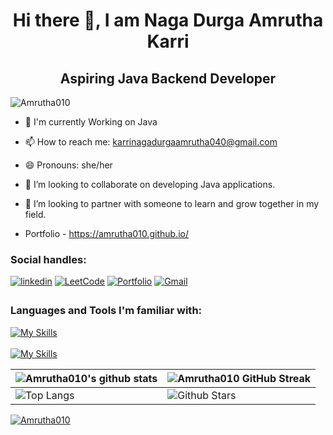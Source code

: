  <h1 text align=center>Hi there 👋, I am Naga Durga Amrutha Karri</h1>
 <h2 text align=center>Aspiring Java Backend Developer</h2>
 <p align="left"> <img src="https://komarev.com/ghpvc/?username=Amrutha010&label=Profile%20views&color=0e75b6&style=flat" alt="Amrutha010" /> </p>

- 🔭 I'm currently Working on Java


  

- 📫 How to reach me: karrinagadurgaamrutha040@gmail.com



- 😄 Pronouns: she/her


- 👯 I’m looking to collaborate on developing Java applications.

- 🤝 I’m looking to partner with someone to learn and grow together in my field.

 
-  Portfolio - https://amrutha010.github.io/

<h3 align="left">Social handles:</h3>
<!-- Version 1 -->
<!-- <p align="left">
<a href="https://www.linkedin.com/in/amrutha-java-developer/" target="blank"><img align="center" src="https://raw.githubusercontent.com/rahuldkjain/github-profile-readme-generator/master/src/images/icons/Social/linked-in-alt.svg" alt="https://www.linkedin.com/in/amrutha-java-developer/" height="30" width="40" /></a>
<a href="https://leetcode.com/karrinagadurgaamrutha040/" target="blank"><img align="center" src="https://raw.githubusercontent.com/rahuldkjain/github-profile-readme-generator/master/src/images/icons/Social/leet-code.svg" alt="https://leetcode.com/karrinagadurgaamrutha040/" height="30" width="40" /></a>
</p> -->
<div align="left">
<a href="https://www.linkedin.com/in/amrutha-java-developer/" target="_blank">
<img src=https://img.shields.io/badge/linkedin-%231E77B5.svg?&style=for-the-badge&logo=linkedin&logoColor=white alt=linkedin style="margin-bottom: 5px;" /></a>
 <a href="https://leetcode.com/karrinagadurgaamrutha040/"><img alt="LeetCode" src="https://img.shields.io/badge/LeetCode-FFA116?style=for-the-badge&logo=leetcode&logoColor=white"/></a>
 <a href="https://amrutha010.github.io/"><img alt="Portfolio" src="https://img.shields.io/badge/portfolio-008000.svg?style=for-the-badge&logo=google-chrome&logoColor=white"/></a>
<a href="mailto:mail.karrinagadurgaamrutha040@gmail.com"><img alt="Gmail" src="https://img.shields.io/badge/Gmail-D14836?style=for-the-badge&logo=gmail&logoColor=white"/></a>

</div>  
 <h3 align="left">Languages and Tools I'm familiar with:</h3>
 
 [![My Skills](https://skillicons.dev/icons?i=java,spring,hibernate,mysql,html,css,js)]()
 <br/>
 <br/>
 [![My Skills](https://skillicons.dev/icons?i=git,github,vscode,sts,notion)]()


| ![Amrutha010's github stats](https://github-readme-stats.vercel.app/api?username=Amrutha010&show_icons=true&theme=tokyonight) | ![Amrutha010 GitHub Streak](https://github-readme-streak-stats.herokuapp.com/?user=Amrutha010&theme=tokyonight) |
| --- | --- |
| ![Top Langs](https://github-readme-stats.vercel.app/api/top-langs/?username=Amrutha010&theme=tokyonight) | ![Github Stars](https://github-readme-stats.vercel.app/api?username=Amrutha010&show_icons=true&locale=en&count_private=true&hide_rank=true&custom_title=My%20GitHub%20Stats&disable_animations=true&theme=tokyonight) |

<p align="left"> <a href="https://github.com/ryo-ma/github-profile-trophy"><img src="https://github-profile-trophy.vercel.app/?username=Amrutha010" alt="Amrutha010" /></a> </p> 
